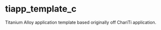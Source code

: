 tiapp_template_c
================

Titanium Alloy application template based originally off ChariTi application.

